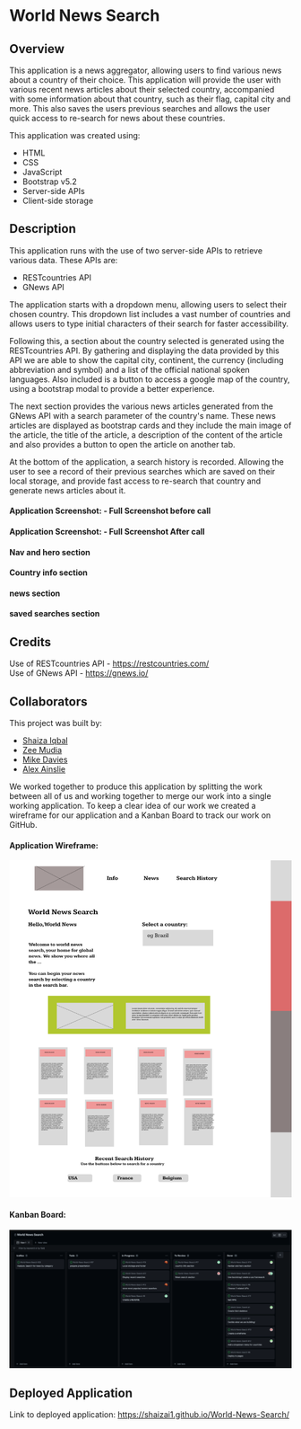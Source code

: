 # World News Search

## Overview

This application is a news aggregator, allowing users to find various news about a country of their choice. This application will provide the user with various recent news articles about their selected country, accompanied with some information about that country, such as their flag, capital city and more.
This also saves the users previous searches and allows the user quick access to re-search for news about these countries.

This application was created using:
* HTML
* CSS
* JavaScript
* Bootstrap v5.2
* Server-side APIs
* Client-side storage

## Description

This application runs with the use of two server-side APIs to retrieve various data. These APIs are:
* RESTcountries API
* GNews API

The application starts with a dropdown menu, allowing users to select their chosen country. This dropdown list includes a vast number of countries and allows users to type initial characters of their search for faster accessibility. 

Following this, a section about the country selected is generated using the RESTcountries API. By gathering and displaying the data provided by this API we are able to show the capital city, continent, the currency (including abbreviation and symbol) and a list of the official national spoken languages. Also included is a button to access a google map of the country, using a bootstrap modal to provide a better experience.

The next section provides the various news articles generated from the GNews API with a search parameter of the country's name. These news articles are displayed as bootstrap cards and they include the main image of the article, the title of the article, a description of the content of the article and also provides a button to open the article on another tab.

At the bottom of the application, a search history is recorded. Allowing the user to see a record of their previous searches which are saved on their local storage, and provide fast access to re-search that country and generate news articles about it.

#### Application Screenshot: - Full Screenshot before call

#### Application Screenshot: - Full Screenshot After call

#### Nav and hero section

#### Country info section

#### news section

#### saved searches section

## Credits

Use of RESTcountries API - https://restcountries.com/  
Use of GNews API - https://gnews.io/ 

## Collaborators
This project was built by:
* [Shaiza Iqbal](https://github.com/shaizai1)
* [Zee Mudia](https://github.com/iosazee)
* [Mike Davies](https://github.com/welsh-bloke)
* [Alex Ainslie](https://github.com/AlexAins)

We worked together to produce this application by splitting the work between all of us and working together to merge our work into a single working application. To keep a clear idea of our work we created a wireframe for our application and a Kanban Board to track our work on GitHub.

#### Application Wireframe:
<img src="./assets/images/wireframe.png" width="600">

#### Kanban Board:
<img src="./assets/images/kanban.png" width="600">


## Deployed Application
Link to deployed application: https://shaizai1.github.io/World-News-Search/ 